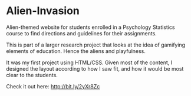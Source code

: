 # Alien-Invasion
Alien-themed website for students enrolled in a Psychology Statistics course to find directions and guidelines for their assignments.

This is part of a larger research project that looks at the idea of gamifying elements of education. Hence the aliens and playfulness.

It was my first project using HTML/CSS. Given most of the content, I designed the layout according to how I saw fit, and how it would be most clear to the students.

Check it out here: http://bit.ly/2yXr8Zc
